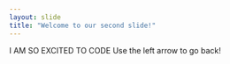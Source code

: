 ```yaml
---
layout: slide
title: "Welcome to our second slide!"
---
```

I AM SO EXCITED TO CODE 
Use the left arrow to go back!
